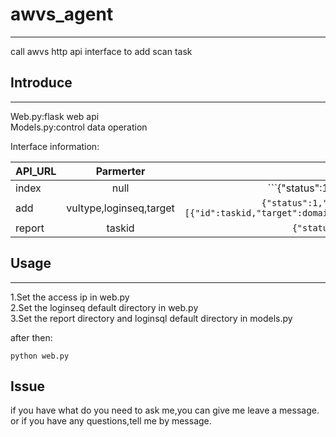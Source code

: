 # awvs_agent    
--- 
call awvs http api interface to add scan task

## Introduce  
---
Web.py:flask web api    
Models.py:control data operation     

Interface information:      

|API_URL         | Parmerter           | Return  |
| ------------- |:-------------:| -----:|
| index     | null | ```{"status":1,"data":task_count}`` |
| add     | vultype,loginseq,target | ```{"status":1,"data":data}   data= [{"id":taskid,"target":domain,"status":status}]``` |
| report | taskid | ```{"status":1,"data":taskid}``` |


## Usage   
---
1.Set the access ip in web.py     
2.Set the loginseq default directory in web.py       
3.Set the report directory and loginsql default directory in models.py    

after then:  
```
python web.py 
```

## Issue
if you have what do you need to ask me,you can give me leave a message.     
or if you have any questions,tell me by message.   


